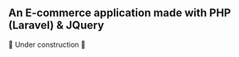 ##  An E-commerce application made with PHP (Laravel) & JQuery 
:construction: Under construction :construction:
